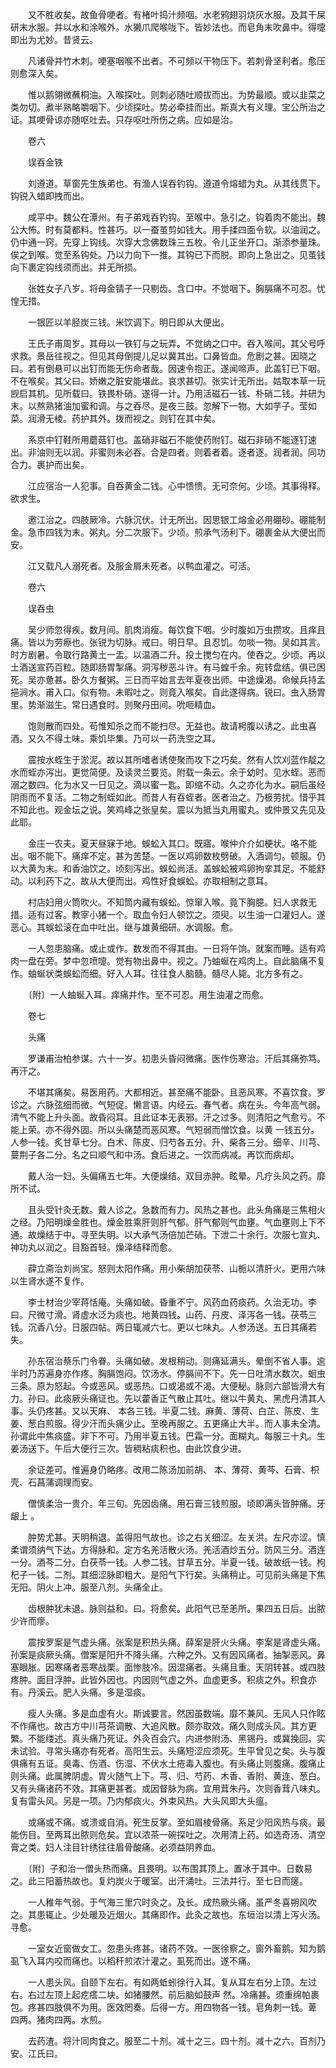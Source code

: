 <!-- { "loadSidebar": true } -->
　　又不胜收矣。故鱼骨哽者。有楮叶捣汁频咽。水老鸦翅羽烧灰水服。及其干屎研末水服。并以水和涂喉外。水獭爪爬喉咙下。皆妙法也。而皂角末吹鼻中。得嚏即出为尤妙。昔贤云。

　　凡诸骨并竹木刺。哽塞咽喉不出者。不可频以干物压下。若刺骨坚利者。愈压则愈深入矣。

　　惟以鹅翎微蘸桐油。入喉探吐。则刺必随吐顺拔而出。为势最顺。或以韭菜之类勿切。煮半熟略嚼咽下。少顷探吐。势必牵挂而出。斯真大有义理。宝公所治之证。其哽骨谅亦随呕吐去。只存呕吐所伤之病。应如是治。

　　卷六

　　误吞金铁

　　刘遵道。草窗先生族弟也。有渔人误吞钓钩。遵道令熔蜡为丸。从其线贯下。钩锐入蜡即拽而出。

　　咸平中。魏公在潭州。有子弟戏吞钓钩。至喉中。急引之。钩着肉不能出。魏公大怖。时有莫都料。性甚巧。以一蚕茧剪如钱大。用手揉四面令软。以油润之。仍中通一窍。先穿上钩线。次穿大念佛数珠三五枚。令儿正坐开口。渐添参量珠。俟之到喉。觉至系钩处。乃以力向下一推。其钩已下而脱。即向上急出之。见茧钱向下裹定钩线须而出。并无所损。

　　张姓女子八岁。将母金锖子一只剔齿。含口中。不觉咽下。胸膈痛不可忍。忧惶无措。

　　一银匠以羊胫炭三钱。米饮调下。明日即从大便出。

　　王氏子甫周岁。其母以一铁钉与之玩弄。不觉纳之口中。吞入喉间。其父号呼求救。景岳往视之。但见其母倒提儿足以冀其出。口鼻皆血。危剧之甚。因晓之曰。若有倒悬可以出钉而能无伤命者哉。因速令抱正。遂闻啼声。此盖钉已下咽。不在喉矣。其父曰。娇嫩之脏安能堪此。哀求甚切。张实计无所出。姑取本草一玩觊启其机。见所载曰。铁畏朴硝。遂得一计。乃用活磁石一钱、朴硝二钱。并研为末。以熬熟猪油加蜜和调。与之吞尽。是夜三鼓。忽解下一物。大如芋子。莹如 菜。润滑无棱。药护其外。拨而视之。则钉在其中矣。

　　系京中钉鞋所用蘑菇钉也。盖硝非磁石不能使药附钉。磁石非硝不能逐钉速出。非油则无以润。非蜜则未必吞。合是四者。则着者着。逐者逐。润者润。同功合力。裹护而出矣。

　　江应宿治一人犯事。自吞黄金二钱。心中愦愦。无可奈何。少顷。其事得释。欲求生。

　　邀江治之。四肢厥冷。六脉沉伏。计无所出。因思银工熔金必用硼砂。硼能制金。急市四钱为末。粥丸。分二次服下。少顷。煎承气汤利下。硼裹金从大便出而安。

　　江又载凡人溺死者。及服金屑未死者。以鸭血灌之。可活。

　　卷六

　　误吞虫

　　吴少师忽得疾。数月间。肌肉消瘦。每饮食下咽。少时腹如万虫攒攻。且痒且痛。皆以为劳瘵也。张锐为切脉。戒曰。明日早。且忍饥。勿啖一物。吴如其言。时方剧暑。令取行路黄土一盂。以温酒二升。投土搅匀在内。使吞之。少顷。再以土酒送宣药百粒。随即肠胃掣痛。洞泻秽恶斗许。有马蝗千余。宛转盘结。俱已困死。吴亦惫甚。卧久方餐粥。三日而平始言去年夏夜出师。中途燥渴。命候兵持孟挹涧水。甫入口。似有物。未暇吐之。则竟入喉矣。自此遂得病。锐曰。虫入肠胃里。势渐滋生。常日遇食时。则聚丹田间。吮咂精血。

　　饱则散而四处。苟惟知杀之而不能扫尽。无益也。故请枵腹以诱之。此虫喜酒。又久不得土味。乘饥毕集。乃可以一药洗空之耳。

　　震按水蛭生于淤泥。故以其所嗜者诱使聚而攻下之巧矣。然有人饮刈蓝作靛之水而蛭亦泻出。更觉简便。及读灵兰要览。附载一条云。余于幼时。见水蛭。恶而溺之数四。化为水又一日见之。滴以蜜一匙。即缩不动。久之亦化为水。嗣后虽经阴雨而不复活。二物之制蛭如此。而昔人有吞蛭者。医者治之。乃极劳扰。惜乎其不知此也。观金坛之说。笑鸡峰之张皇矣。震以为抵当丸用蜜丸。或仲景又先见及此耶。

　　金庄一农夫。夏天昼寐于地。蜈蚣入其口。既寤。喉仲介介如梗状。咯不能出。咽不能下。痛痒不定。甚为苦楚。一医以鸡卵数枚劈破。入酒调匀。顿服。仍以大黄为末。和香油饮之。顷刻泻出。蜈蚣尚活。盖蜈蚣被鸡卵拘挛其足。不能舒动。以利药下之。故从大便而出。鸡性好食蜈蚣。亦取相制之意耳。

　　村店妇用火筒吹火。不知筒内藏有蜈蚣。惊窜入喉。竟下胸臆。妇人求救无措。适有过客。教宰小猪一个。取血令妇人顿饮之。须臾。以生油一口灌妇人。遂恶心。其蜈蚣滚在血中吐出。继与雄黄细研。水调服。愈。

　　一人忽患脑痛。或止或作。数发而不得其由。一日将午饷。就案而睡。适有鸡肉一盘在旁。梦中忽喷嚏。觉有物出鼻中。视之。乃蚰蜒在鸡肉上。自此脑痛不复作。蚰蜒状类蜈蚣而细。好入人耳。往往食人脑髓。髓尽人毙。北方多有之。

　　〔附〕一人蚰蜒入耳。痒痛并作。至不可忍。用生油灌之而愈。

　　卷七

　　头痛

　　罗谦甫治柏参谋。六十一岁。初患头昏闷微痛。医作伤寒治。汗后其痛弥笃。再汗之。

　　不堪其痛矣。易医用药。大都相近。甚至痛不能卧。且恶风寒。不喜饮食。罗诊之。六脉弦细而微。气短促。懒言语。内经云。春气者。病在头。今年高气弱。清气不能上升头面。故昏闷耳。且此证本无表邪。汗之过多。则清阳之气愈亏。不能上荣。亦不得外固。所以头痛楚而恶风寒。气短弱而憎饮食。以黄 一钱五分。人参一钱。炙甘草七分。白术、陈皮、归芍各五分。升、柴各三分。细辛、川芎、蔓荆子各二分。名之曰顺气和中汤。食后进之。一饮而病减。再饮而病却。

　　戴人治一妇。头偏痛五七年。大便燥结。双目赤肿。眩晕。凡疗头风之药。靡所不试。

　　且头受针灸无数。戴人诊之。急数而有力。风热之甚也。此头角痛是三焦相火之经。乃阳明燥金胜也。燥金胜乘肝则肝气郁。肝气郁则气血壅。气血壅则上下不通。故燥结于中。寻至失明。以大承气汤倍加芒硝。下泄二十余行。次服七宣丸、神功丸以润之。目豁首轻。燥泽结释而愈。

　　薛立斋治刘尚宝。怒则太阳作痛。用小柴胡加茯苓、山栀以清肝火。更用六味以生肾水遂不复作。

　　李士材治少宰蒋恬庵。头痛如破。昏重不宁。风药血药痰药。久治无功。李曰。尺微寸滑。肾虚水泛为痰也。地黄四钱。山药、丹皮、泽泻各一钱。茯苓三钱。沉香八分。日服四帖。两日辄减六七。更以七味丸。人参汤送。五日其痛若失。

　　孙东宿治蔡乐门令眷。头痛如破。发根稍动。则痛延满头。晕倒不省人事。逾半时乃苏遍身亦作疼。胸膈饱闷。饮汤水。停膈间不下。先一日吐清水数次。蛔虫三条。原为怒起。今或恶风。或恶热。口或渴或不渴。大便秘。脉则六部皆滑大有力。孙曰。此痰厥头痛证也。先以藿香正气散止其吐。继以牛黄丸、黑虎丹清其人事。头仍疼甚。又以天麻、 本各三钱。半夏二钱。麻黄、薄荷、白芷、陈皮、生姜、葱白煎服。得少汗而头痛少止。至晚再服之。五更痛止大半。而人事未全清。孙谓此中焦痰盛。非下不可。乃用半夏五钱。巴霜一分。面糊丸。每服三十丸。生姜汤送下。午后大便行三次。皆稠粘痰积也。由此饮食少进。

　　余证差可。惟遍身仍略疼。改用二陈汤加前胡、 本、薄荷、黄芩、石膏、枳壳、石菖蒲调理而安。

　　僧慎柔治一贵介。年三旬。先因齿痛。用石膏三钱煎服。顷即满头皆肿痛。牙龈上 。

　　肿势尤甚。天明稍退。盖得阳气故也。诊之右关细涩。左关洪。左尺亦涩。慎柔谓须纳气下达。方得脉和。定方名羌活散火汤。羌活酒炒五分。防风三分。酒连一分。酒芩二分。白茯苓一钱。人参二钱。甘草五分。半夏一钱。破故纸一钱。枸杞子一钱。二剂。其细涩脉即粗大。是阳气下行矣。头痛稍止。可见前头痛是下焦无阳。阴火上冲。服至八剂。头痛全止。

　　齿根肿犹未退。脉则益和。曰。将愈矣。此阳气已至恙所。果四五日后。出脓少许而瘳。

　　震按罗案是气虚头痛。张案是积热头痛。薛案是肝火头痛。李案是肾虚头痛。孙案是痰厥头痛。僧案是阳升不降头痛。六种之外。又有因风痛者。抽掣恶风。鼻塞眼胀。因寒痛者恶寒战栗。面惨肢冷。因湿痛者。头痛且重。天阴转甚。或四肢疼肿。面目浮肿。此皆外因也。内因则气虚之外。血虚更多。积痰之外。积食亦有。丹溪云。肥人头痛。多是湿痰。

　　瘦人头痛。多是血虚有火。斯诚要言。然因虽数端。靡不兼风。无风人只作眩不作痛也。故古方中川芎茶调散、大追风散。颇亦取效。痛久则成头风。其方更繁。不能缕述。真头痛乃死证。外灸百会穴。内进参附汤、黑锡丹。或冀挽回。实未试验。寻常头痛亦有死者。高阳生云。头痛短涩应须死。生平曾见之矣。头与腹俱痛有五证。臭毒、伤酒、伤湿、不伏水土疮毒入腹也。有头痛止则腹痛。腹痛止则头痛。此属脾阴虚。胃火随气上下。芎、归、芍药、木香、香附、黄连、葱白。又有头痛诸药不效。其痛更甚者。或因督脉为病。宜用茸朱丹。次则香茸八味丸。复有雷头风。另是一项。乃内郁痰火。外束风热。大头风即大头瘟。

　　或痛或不痛。或溃或自消。死生反掌。至如眉棱骨痛。系足少阳风热与痰。最能伤目。至两耳出脓则危矣。宜以浓茶一碗探吐之。次用清上药。如选奇汤、清空膏之类。妇人注目针绣往往眉骨酸痛。必须益阴养血。

　　〔附〕子和治一僧头热而痛。且畏明。以布围其顶上。置冰于其中。日数易之。此三阳蓄热故也。复灼炭火于暖室。出汗涌吐。三法并行。至七日而瘥。

　　一人稚年气弱。于气海三里穴时灸之。及长。成热厥头痛。虽严冬喜朔风吹之。其患辄止。少处暖及近烟火。其痛即作。此灸之故也。东垣治以清上泻火汤。寻愈。

　　一室女近窗做女工。忽患头疼甚。诸药不效。一医徐察之。窗外畜鹅。知为鹅虱飞入耳内咬而痛也。以稻秆煎浓汁灌之。虱死而出。遂不痛。

　　一人患头风。自颐下左右。有如两蚯蚓徐行入耳。复从耳左右分上顶。左过右。右过左顶上起疙瘩二块。如猪腰然。前后脑如鼓声 然。冷痛甚。须重绵帕裹包。疼甚四肢俱不为用。医效罔奏。后得一方。用四物各一钱。皂角刺一钱。萆 四两。猪肉四两。水煎。

　　去药渣。将汁同肉食之。服至二十剂。减十之三。四十剂。减十之六。百剂乃安。江氏曰。

